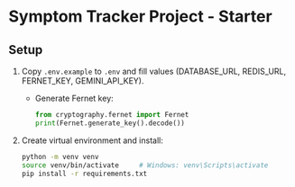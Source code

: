 # Symptom Tracker Project - Starter

## Setup

1. Copy `.env.example` to `.env` and fill values (DATABASE_URL, REDIS_URL, FERNET_KEY, GEMINI_API_KEY).
   - Generate Fernet key:
     ```py
     from cryptography.fernet import Fernet
     print(Fernet.generate_key().decode())
     ```

2. Create virtual environment and install:
   ```bash
   python -m venv venv
   source venv/bin/activate     # Windows: venv\Scripts\activate
   pip install -r requirements.txt
